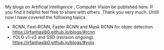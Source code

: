 # 
My blogs on Artificial Intelligence , Computer Vision be published here. If you find it helpful feel free to share with others. Thank you very much.
Untill now I have covered the following topics 
- RCNN, Fast-RCNN, Faster RCNN and Mask RCNN for objec detection. https://irfanhasib0.github.io/blogs/#rcnn
- YOLO v1-v3 and SSD (revision ongoing). https://irfanhasib0.github.io/blogs/#yolo
